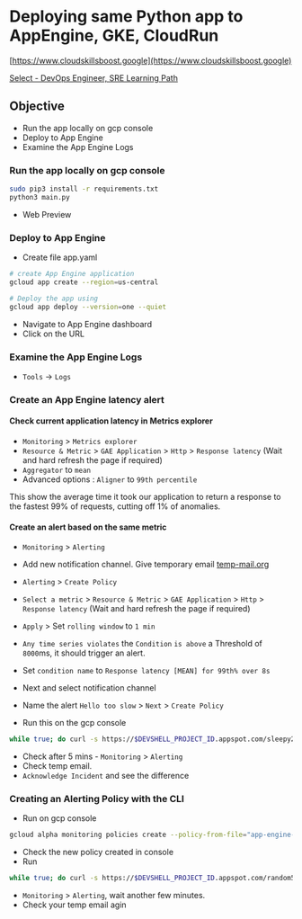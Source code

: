 # Deploying same Python app to AppEngine, GKE, CloudRun

[https://www.cloudskillsboost.google](https://www.cloudskillsboost.google)

[Select - DevOps Engineer, SRE Learning Path](https://www.cloudskillsboost.google/paths)

## Objective

- Run the app locally on gcp console
- Deploy to App Engine
- Examine the App Engine Logs




### Run the app locally on gcp console

```bash
sudo pip3 install -r requirements.txt
python3 main.py
```

- Web Preview

### Deploy to App Engine

- Create file app.yaml

```bash
# create App Engine application 
gcloud app create --region=us-central

# Deploy the app using
gcloud app deploy --version=one --quiet
```

- Navigate to App Engine dashboard
- Click on the URL


### Examine the App Engine Logs

- `Tools` -> `Logs`

### Create an App Engine latency alert

#### Check current application latency in Metrics explorer


- `Monitoring` > `Metrics explorer` 
- `Resource & Metric` > `GAE Application` > `Http` > `Response latency`    (Wait and hard refresh the page if required)
- `Aggregator` to `mean`
- Advanced options : `Aligner` to `99th percentile`

This show the average time it took our application to return a response to the fastest 99% of requests, cutting off 1% of anomalies.


#### Create an alert based on the same metric

- `Monitoring` > `Alerting`
- Add new notification channel. Give temporary email [temp-mail.org](https://temp-mail.org/en/)
- `Alerting` > `Create Policy`
- `Select a metric` > `Resource & Metric` > `GAE Application` > `Http` > `Response latency`    (Wait and hard refresh the page if required)
- `Apply` > Set `rolling window` to `1 min`
- `Any time series violates` the `Condition` `is above` a Threshold of `8000`ms, it should trigger an alert.
- Set `condition name` to `Response latency [MEAN] for 99th% over 8s`
- Next and select notification channel
- Name the alert `Hello too slow` > `Next` > `Create Policy`

- Run this on the gcp console

```bash
while true; do curl -s https://$DEVSHELL_PROJECT_ID.appspot.com/sleepy200 | grep -e "<title>" -e "sleep";sleep .$[( $RANDOM % 10 )]s;done
```
- Check after 5 mins - `Monitoring` > `Alerting`
- Check temp email. 
- `Acknowledge Incident` and see the difference


### Creating an Alerting Policy with the CLI

- Run on gcp console

```bash
gcloud alpha monitoring policies create --policy-from-file="app-engine-error-percent-policy.json"
```
- Check the new policy created in console
- Run 

```bash
while true; do curl -s https://$DEVSHELL_PROJECT_ID.appspot.com/random500error | grep -e "<title>" -e "error";sleep .$[( $RANDOM % 10 )]s;done
```

- `Monitoring` > `Alerting`, wait another few minutes.
- Check your temp email agin